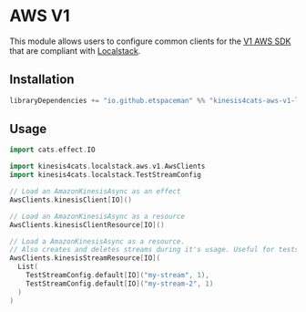 # AWS V1

This module allows users to configure common clients for the [V1 AWS SDK](https://docs.aws.amazon.com/sdk-for-java/v1/developer-guide/welcome.html) that are compliant with [Localstack](https://localstack.cloud/).

## Installation

```scala
libraryDependencies += "io.github.etspaceman" %% "kinesis4cats-aws-v1-localstack" % "@VERSION@"
```

## Usage

```scala mdoc:compile-only
import cats.effect.IO

import kinesis4cats.localstack.aws.v1.AwsClients
import kinesis4cats.localstack.TestStreamConfig

// Load an AmazonKinesisAsync as an effect
AwsClients.kinesisClient[IO]()

// Load an AmazonKinesisAsync as a resource
AwsClients.kinesisClientResource[IO]()

// Load a AmazonKinesisAsync as a resource.
// Also creates and deletes streams during it's usage. Useful for tests.
AwsClients.kinesisStreamResource[IO](
  List(
    TestStreamConfig.default[IO]("my-stream", 1),
    TestStreamConfig.default[IO]("my-stream-2", 1)
  )
)
```
